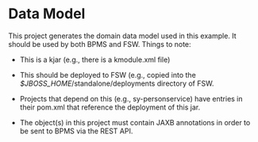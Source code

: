 # Data Model
This project generates the domain data model used in this example. It should be used by both BPMS and FSW. Things to note:

* This is a kjar (e.g., there is a kmodule.xml file)

* This should be deployed to FSW (e.g., copied into the *$JBOSS_HOME*/standalone/deployments directory of FSW.

* Projects that depend on this (e.g., sy-personservice) have entries in their pom.xml that reference the deployment of this jar.

* The object(s) in this project must contain JAXB annotations in order to be sent to BPMS via the REST API.
